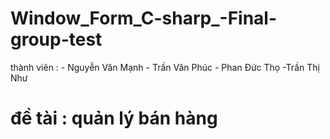 # Window_Form_C-sharp_-Final-group-test
thành viên : - Nguyễn Văn Mạnh
             - Trần Văn Phúc
             - Phan Đức Thọ
             -Trần Thị Như
# đề tài : quản lý bán hàng

